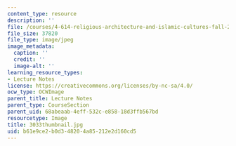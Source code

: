 ```yaml
---
content_type: resource
description: ''
file: /courses/4-614-religious-architecture-and-islamic-cultures-fall-2002/b61e9ce2b0d348204a85212e2d160cd5_3033thumbnail.jpg
file_size: 37820
file_type: image/jpeg
image_metadata:
  caption: ''
  credit: ''
  image-alt: ''
learning_resource_types:
- Lecture Notes
license: https://creativecommons.org/licenses/by-nc-sa/4.0/
ocw_type: OCWImage
parent_title: Lecture Notes
parent_type: CourseSection
parent_uid: 68abeaab-4eff-532c-e858-18d3ffb567bd
resourcetype: Image
title: 3033thumbnail.jpg
uid: b61e9ce2-b0d3-4820-4a85-212e2d160cd5
---
```


